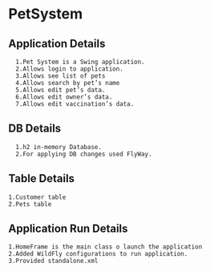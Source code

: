 # PetSystem
Application Details
--------------------------------------------------------

      1.Pet System is a Swing application.
      2.Allows login to application.
      3.Allows see list of pets 
      4.Allows search by pet’s name
      5.Allows edit pet’s data.
      6.Allows edit owner’s data.
      7.Allows edit vaccination’s data.

DB Details
---------------------------------------------------------

      1.h2 in-memory Database.
      2.For applying DB changes used FlyWay.

Table Details
---------------------------------------------------------

    1.Customer table 
    2.Pets table

Application Run Details
---------------------------------------------------------

    1.HomeFrame is the main class o launch the application
    2.Added WildFly configurations to run application.
    3.Provided standalone.xml
